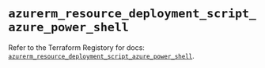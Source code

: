 # `azurerm_resource_deployment_script_azure_power_shell`

Refer to the Terraform Registory for docs: [`azurerm_resource_deployment_script_azure_power_shell`](https://registry.terraform.io/providers/hashicorp/azurerm/3.61.0/docs/resources/resource_deployment_script_azure_power_shell).
